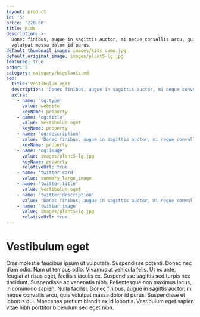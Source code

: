 ```yaml
---
layout: product
id: '5'
price: '220.00'
title: Kids
description: >-
  Donec finibus, augue in sagittis auctor, mi neque convallis arcu, quis
  volutpat massa dolor id purus.
default_thumbnail_image: images/kids demo.jpg
default_original_image: images/plant5-lg.jpg
featured: true
order: 5
category: category/bigplants.md
seo:
  title: Vestibulum eget
  description: 'Donec finibus, augue in sagittis auctor, mi neque convallis arcu'
  extra:
    - name: 'og:type'
      value: website
      keyName: property
    - name: 'og:title'
      value: Vestibulum eget
      keyName: property
    - name: 'og:description'
      value: 'Donec finibus, augue in sagittis auctor, mi neque convallis arcu'
      keyName: property
    - name: 'og:image'
      value: images/plant5-lg.jpg
      keyName: property
      relativeUrl: true
    - name: 'twitter:card'
      value: summary_large_image
    - name: 'twitter:title'
      value: Vestibulum eget
    - name: 'twitter:description'
      value: 'Donec finibus, augue in sagittis auctor, mi neque convallis arcu'
    - name: 'twitter:image'
      value: images/plant5-lg.jpg
      relativeUrl: true
---
```


# Vestibulum eget

Cras molestie faucibus ipsum ut vulputate. Suspendisse potenti. Donec nec diam odio. Nam ut tempus odio. Vivamus at vehicula felis. Ut ex ante, feugiat at risus eget, facilisis iaculis ex. Suspendisse sagittis sed turpis nec tincidunt. Suspendisse ac venenatis nibh. Pellentesque non maximus lacus, in commodo sapien. Nulla facilisi. Donec finibus, augue in sagittis auctor, mi neque convallis arcu, quis volutpat massa dolor id purus. Suspendisse et lobortis dui. Maecenas pretium blandit ex id lobortis. Vestibulum eget sapien vitae nibh porttitor bibendum sed eget nibh.